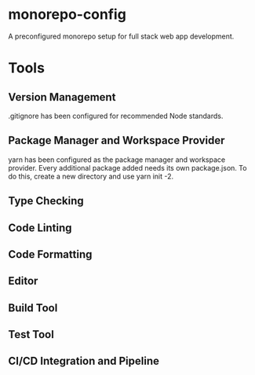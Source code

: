 # monorepo-config
A preconfigured monorepo setup for full stack web app development.

# Tools
## Version Management
.gitignore has been configured for recommended Node standards.
## Package Manager and Workspace Provider
yarn has been configured as the package manager and workspace provider. Every additional package added needs its own package.json. To do this, create a new directory and use yarn init -2.
## Type Checking
## Code Linting
## Code Formatting
## Editor
## Build Tool
## Test Tool
## CI/CD Integration and Pipeline
